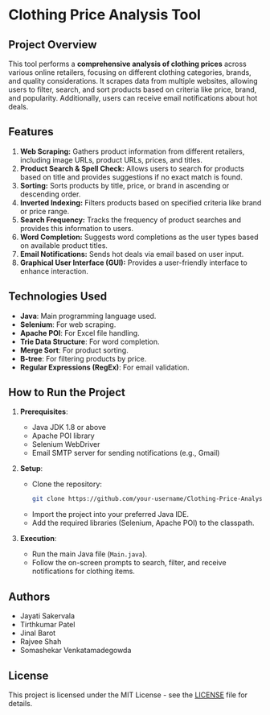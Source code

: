 # Clothing Price Analysis Tool

## Project Overview
This tool performs a **comprehensive analysis of clothing prices** across various online retailers, focusing on different clothing categories, brands, and quality considerations. It scrapes data from multiple websites, allowing users to filter, search, and sort products based on criteria like price, brand, and popularity. Additionally, users can receive email notifications about hot deals.

## Features
1. **Web Scraping:** Gathers product information from different retailers, including image URLs, product URLs, prices, and titles.
2. **Product Search & Spell Check:** Allows users to search for products based on title and provides suggestions if no exact match is found.
3. **Sorting:** Sorts products by title, price, or brand in ascending or descending order.
4. **Inverted Indexing:** Filters products based on specified criteria like brand or price range.
5. **Search Frequency:** Tracks the frequency of product searches and provides this information to users.
6. **Word Completion:** Suggests word completions as the user types based on available product titles.
7. **Email Notifications:** Sends hot deals via email based on user input.
8. **Graphical User Interface (GUI):** Provides a user-friendly interface to enhance interaction.

## Technologies Used
- **Java**: Main programming language used.
- **Selenium**: For web scraping.
- **Apache POI**: For Excel file handling.
- **Trie Data Structure**: For word completion.
- **Merge Sort**: For product sorting.
- **B-tree**: For filtering products by price.
- **Regular Expressions (RegEx)**: For email validation.

## How to Run the Project
1. **Prerequisites**: 
   - Java JDK 1.8 or above
   - Apache POI library
   - Selenium WebDriver
   - Email SMTP server for sending notifications (e.g., Gmail)

2. **Setup**:
   - Clone the repository: 
     ```bash
     git clone https://github.com/your-username/Clothing-Price-Analysis.git
     ```
   - Import the project into your preferred Java IDE.
   - Add the required libraries (Selenium, Apache POI) to the classpath.

3. **Execution**:
   - Run the main Java file (`Main.java`).
   - Follow the on-screen prompts to search, filter, and receive notifications for clothing items.

## Authors
- Jayati Sakervala
- Tirthkumar Patel
- Jinal Barot
- Rajvee Shah
- Somashekar Venkatamadegowda

## License
This project is licensed under the MIT License - see the [LICENSE](LICENSE) file for details.
